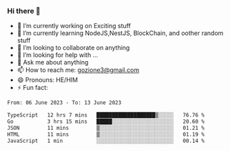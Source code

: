 ### Hi there 👋

<!--
**charlieScript/charlieScript** is a ✨ _special_ ✨ repository because its `README.md` (this file) appears on your GitHub profile.

Here are some ideas to get you started: -->

- 🔭 I’m currently working on Exciting stuff
- 🌱 I’m currently learning NodeJS,NestJS, BlockChain, and oother random stuff
- 👯 I’m looking to collaborate on anything
- 🤔 I’m looking for help with ...
- 💬 Ask me about anything
- 📫 How to reach me: gozione3@gmail.com
- 😄 Pronouns: HE/HIM
- ⚡ Fun fact: 
<!--START_SECTION:waka-->

```txt
From: 06 June 2023 - To: 13 June 2023

TypeScript   12 hrs 7 mins   ███████████████████▒░░░░░   76.76 %
Go           3 hrs 15 mins   █████░░░░░░░░░░░░░░░░░░░░   20.60 %
JSON         11 mins         ▒░░░░░░░░░░░░░░░░░░░░░░░░   01.21 %
HTML         11 mins         ▒░░░░░░░░░░░░░░░░░░░░░░░░   01.19 %
JavaScript   1 min           ░░░░░░░░░░░░░░░░░░░░░░░░░   00.14 %
```

<!--END_SECTION:waka-->
